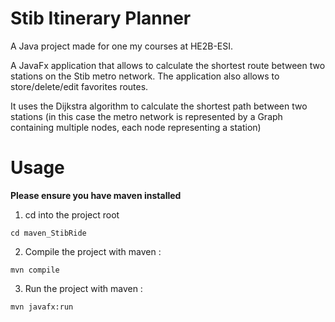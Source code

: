 # Stib Itinerary Planner

A Java project made for one my courses at HE2B-ESI. 

A JavaFx application that allows to calculate the shortest route between two stations on the Stib metro network. The application also allows to store/delete/edit favorites routes.

It uses the Dijkstra algorithm to calculate the shortest path between two stations (in this case the metro network is represented by a Graph containing multiple nodes, each node representing a station)

# Usage 

**Please ensure you have maven installed**

1. cd into the project root

```
cd maven_StibRide
```

2. Compile the project with maven : 

```
mvn compile
```

3. Run the project with maven : 

```
mvn javafx:run
```

